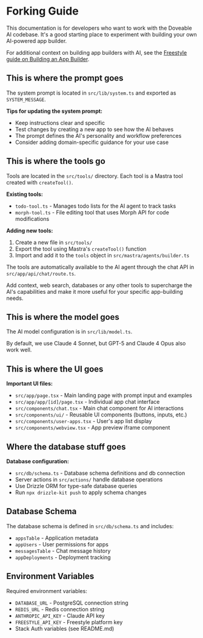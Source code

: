# Forking Guide

This documentation is for developers who want to work with the Doveable AI codebase. It's a good starting place to experiment with building your own AI-powered app builder.

For additional context on building app builders with AI, see the [Freestyle guide on Building an App Builder](https://docs.freestyle.sh/guides/app-builder).

## This is where the prompt goes

The system prompt is located in `src/lib/system.ts` and exported as `SYSTEM_MESSAGE`.

**Tips for updating the system prompt:**

- Keep instructions clear and specific
- Test changes by creating a new app to see how the AI behaves
- The prompt defines the AI's personality and workflow preferences
- Consider adding domain-specific guidance for your use case

## This is where the tools go

Tools are located in the `src/tools/` directory. Each tool is a Mastra tool created with `createTool()`.

**Existing tools:**

- `todo-tool.ts` - Manages todo lists for the AI agent to track tasks
- `morph-tool.ts` - File editing tool that uses Morph API for code modifications

**Adding new tools:**

1. Create a new file in `src/tools/`
2. Export the tool using Mastra's `createTool()` function
3. Import and add it to the `tools` object in `src/mastra/agents/builder.ts`

The tools are automatically available to the AI agent through the chat API in `src/app/api/chat/route.ts`.

Add context, web search, databases or any other tools to supercharge the AI's capabilities and make it more useful for your specific app-building needs.

## This is where the model goes

The AI model configuration is in `src/lib/model.ts`.

By default, we use Claude 4 Sonnet, but GPT-5 and Claude 4 Opus also work well.

## This is where the UI goes

**Important UI files:**

- `src/app/page.tsx` - Main landing page with prompt input and examples
- `src/app/app/[id]/page.tsx` - Individual app chat interface
- `src/components/chat.tsx` - Main chat component for AI interactions
- `src/components/ui/` - Reusable UI components (buttons, inputs, etc.)
- `src/components/user-apps.tsx` - User's app list display
- `src/components/webview.tsx` - App preview iframe component

## Where the database stuff goes

**Database configuration:**

- `src/db/schema.ts` - Database schema definitions and db connection
- Server actions in `src/actions/` handle database operations
- Use Drizzle ORM for type-safe database queries
- Run `npx drizzle-kit push` to apply schema changes

## Database Schema

The database schema is defined in `src/db/schema.ts` and includes:

- `appsTable` - Application metadata
- `appUsers` - User permissions for apps
- `messagesTable` - Chat message history
- `appDeployments` - Deployment tracking

## Environment Variables

Required environment variables:

- `DATABASE_URL` - PostgreSQL connection string
- `REDIS_URL` - Redis connection string
- `ANTHROPIC_API_KEY` - Claude API key
- `FREESTYLE_API_KEY` - Freestyle platform key
- Stack Auth variables (see README.md)
